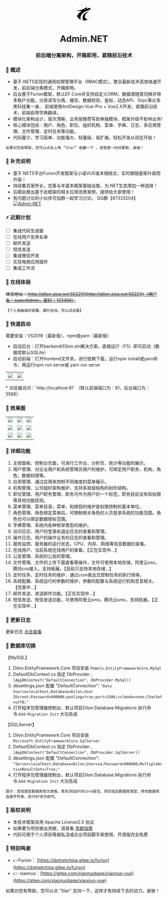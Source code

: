 <div align="center">
    <p align="center">
        <img src="./frontend/public/logo.png" height="50" alt="logo"/>
    </p>
</div>

<div align="center"><h1 align="center">Admin.NET</h1></div>
<div align="center"><h3 align="center">前后端分离架构，开箱即用，紧随前沿技术</h3></div>

### 🍟 概述

* 基于.NET5实现的通用权限管理平台（RBAC模式）。整合最新技术高效快速开发，前后端分离模式，开箱即用。
* 后台基于Furion框架，默认EF Core并支持自定义ORM，数据源随意切换并带多租户功能，分库读写分离、缓存、数据校验、鉴权、动态API、Grpc等众多黑科技集一身。
前端使用AntDesign-Vue-Pro + Vue2.X开发，紧跟前沿技术，前端自带字典翻译。
* 模块化架构设计，层次清晰，业务层推荐写到单独模块，框架升级不影响业务!
* 核心模块包括：用户、角色、职位、组织机构、菜单、字典、日志、多应用管理、文件管理、定时任务等功能。
* 代码量少、学习简单、功能强大、轻量级、易扩展，轻松开发从现在开始！

```
如果对您有帮助，您可以点右上角 “Star” 收藏一下 ，获取第一时间更新，谢谢！
```

### 🥦 补充说明

* 基于.NET5平台Furion开发框架与小诺VUE版本相结合，实时跟随基架升级而升级！
* 持续集百家所长，完善与丰富本框架基础设施，为.NET生态增加一种选择！
* 后期会推出基于此框架的相关应用场景案例，提供给大家使用！
* 有问题讨论的小伙伴可加群一起学习讨论。 QQ群【87333204】
<a target="_blank" href="https://qm.qq.com/cgi-bin/qm/qr?k=pN8R-P3pJaW9ILoOXwpRGN2wdCHWtUTE&jump_from=webapi"><img border="0" src="//pub.idqqimg.com/wpa/images/group.png" alt="Admin.NET" title="Admin.NET"></a>

### ⚡ 近期计划

- [ ] 集成代码生成器
- [ ] 在线用户及黑名单
- [ ] 邮件发送
- [ ] 短信发送
- [ ] 集成微信开发
- [ ] 实现电商应用插件
- [ ] 集成工作流

### 🍿 在线体验

~~体验地址：[http://dilon.zicp.net:55221/](http://dilon.zicp.net:55221/)（用户名：superAdmin，密码：123456）~~  

`【个人电脑临时部署，偶尔在线，可以试试看】`

### 🍄 快速启动

需要安装：VS2019（最新版）、npm或yarn（最新版）

* 启动后台：打开backend/Dilon.sln解决方案，直接运行（F5）即可启动（数据库默认SQLite）
* 启动前端：打开frontend文件夹，进行依赖下载，运行npm install或yarn命令，再运行npm run serve或 yarn run serve
<table>
    <tr>
        <td><img src="https://gitee.com/zuohuaijun/Admin.NET/raw/master/doc/img/f1.png"/></td>
        <td><img src="https://gitee.com/zuohuaijun/Admin.NET/raw/master/doc/img/f0.png"/></td>
    </tr>
</table>
* 浏览器访问：`http://localhost:81` （默认前端端口为：81，后台端口为：5566）

### 🍎 效果图

<table>
    <tr>
        <td><img src="https://gitee.com/zuohuaijun/Admin.NET/raw/master/doc/img/1.png"/></td>
        <td><img src="https://gitee.com/zuohuaijun/Admin.NET/raw/master/doc/img/2.png"/></td>
        <td><img src="https://gitee.com/zuohuaijun/Admin.NET/raw/master/doc/img/3.png"/></td>
    </tr>
    <tr>
        <td><img src="https://gitee.com/zuohuaijun/Admin.NET/raw/master/doc/img/4.png"/></td>
        <td><img src="https://gitee.com/zuohuaijun/Admin.NET/raw/master/doc/img/5.png"/></td>
        <td><img src="https://gitee.com/zuohuaijun/Admin.NET/raw/master/doc/img/6.png"/></td>
    </tr>
    <tr>
        <td><img src="https://gitee.com/zuohuaijun/Admin.NET/raw/master/doc/img/7.png"/></td>
        <td><img src="https://gitee.com/zuohuaijun/Admin.NET/raw/master/doc/img/8.png"/></td>
        <td><img src="https://gitee.com/zuohuaijun/Admin.NET/raw/master/doc/img/9.png"/></td>
    </tr>
</table>

### 🍖 详细功能

1. 主控面板、控制台页面，可进行工作台，分析页，统计等功能的展示。
2. 用户管理、对企业用户和系统管理员用户的维护，可绑定用户职务，机构，角色，数据权限等。
3. 应用管理、通过应用来控制不同维度的菜单展示。
4. 机构管理、公司组织架构维护，支持多层级结构的树形结构。
5. 职位管理、用户职务管理，职务可作为用户的一个标签，职务目前没有和权限等其他功能挂钩。
6. 菜单管理、菜单目录，菜单，和按钮的维护是权限控制的基本单位。
7. 角色管理、角色绑定菜单后，可限制相关角色的人员登录系统的功能范围。角色也可以绑定数据授权范围。
8. 字典管理、系统内各种枚举类型的维护。
9. 访问日志、用户的登录和退出日志的查看和管理。
10. 操作日志、用户的操作业务的日志的查看和管理。
11. 服务监控、服务器的运行状态，CPU、内存、网络等信息数据的查看。
12. 在线用户、当前系统在线用户的查看。【正在实现中...】
13. 公告管理、系统的公告的管理。
14. 文件管理、文件的上传下载查看等操作，文件可使用本地存储，阿里云oss，腾讯cos接入，支持拓展。【目前只支持本地存储...】
15. 定时任务、定时任务的维护，通过cron表达式控制任务的执行频率。
16. 系统配置、系统运行的参数的维护，参数的配置与系统运行机制息息相关。【完善中...】
17. 邮件发送、发送邮件功能。【正在实现中...】
18. 短信发送、短信发送功能，可使用阿里云sms，腾讯云sms，支持拓展。【正在实现中...】

### 🍖 更新日志

更新日志 [点击查看](https://gitee.com/zuohuaijun/Admin.NET/commits/master)

### 👀 数据库切换

【MySQL】

1. Dilon.EntityFramework.Core 项目安装 ``` Pomelo.EntityFrameworkCore.MySql ```
2. DefaultDbContext.cs 指定 DbProvider , ```[AppDbContext("DefaultConnection", DbProvider.MySql)]```
3. dbsettings.json 配置 "DefaultConnection": ```"Data Source=localhost;Database=Dilon;User ID=root;Password=000000;pooling=true;port=3306;sslmode=none;CharSet=utf8;"```
4. 打开程序包管理器控制台，默认项目Dilon.Database.Migrations 执行命令:```Add-Migration Init``` 大功告成

【SQLServer】

1. Dilon.EntityFramework.Core 项目安装 ``` Microsoft.EntityFrameworkCore.SqlServer ```
2. DefaultDbContext.cs 指定 DbProvider , ```[AppDbContext("DefaultConnection", DbProvider.SqlServer)]```
3. dbsettings.json 配置 "DefaultConnection": ```"Server=localhost;Database=Dilon;User=sa;Password=000000;MultipleActiveResultSets=True;"```
4. 打开程序包管理器控制台，默认项目Dilon.Database.Migrations 执行命令:```Add-Migration Init``` 大功告成

```
提示：其他类型数据库依次类推，首先添加EF的Core版包，然后指定数据库类型，修改数据库连接字符串，执行EF命令即可。
```


### 🍻 版权说明

- 本技术框架采用 Apache License2.0 协议
- 如果要为项目做出贡献，请查看 [贡献指南](https://dotnetchina.gitee.io/furion/docs/contribute)
- 代码可用于个人项目等接私活或企业项目脚手架使用，开源版完全免费

### 💐 特别鸣谢
- 👉Furion：  [https://dotnetchina.gitee.io/furion](https://dotnetchina.gitee.io/furion)
- 👉 xiaonuo：[https://gitee.com/xiaonuobase/xiaonuo-vue](https://gitee.com/xiaonuobase/xiaonuo-vue)

如果对您有帮助，您可以点 "Star" 支持一下，这样才有持续下去的动力，谢谢！



